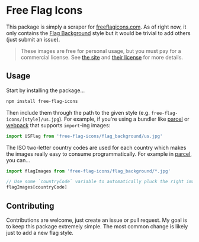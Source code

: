 Free Flag Icons
===============

This package is simply a scraper for [freeflagicons.com][1]. As of right now,
it only contains the [Flag Background][2] style but it would be trivial to add
others (just submit an issue).

> These images are free for personal usage, but you must pay for a commercial
> license. See [the site][1] and [their license][3] for more details.


## Usage

Start by installing the package...

``` bash
npm install free-flag-icons
```

Then include them through the path to the given style (e.g.
`free-flag-icons/[style]/us.jpg`). For example, if you're using a bundler like
[parcel][4] or [webpack][5] that supports `import`-ing images:

``` js
import USFlag from 'free-flag-icons/flag_background/us.jpg'
```

The ISO two-letter country codes are used for each country which makes the
images really easy to consume programmatically. For example in [parcel][4], you
can...

``` js
import flagImages from 'free-flag-icons/flag_background/*.jpg'

// Use some `countryCode` variable to automatically pluck the right image
flagImages[countryCode]
```


## Contributing

Contributions are welcome, just create an issue or pull request. My goal is to
keep this package extremely simple. The most common change is likely just to
add a new flag style.


[1]: http://www.freeflagicons.com
[2]: http://www.freeflagicons.com/buy/flag_background/
[3]: http://www.freeflagicons.com/agreement/
[4]: https://parceljs.org/
[5]: https://webpack.js.org/